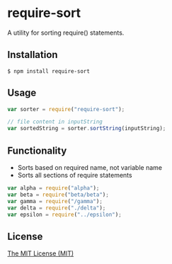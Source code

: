 # require-sort

A utility for sorting require() statements.

## Installation

```
$ npm install require-sort
```
## Usage

```js
var sorter = require("require-sort");

// file content in inputString
var sortedString = sorter.sortString(inputString);
```

## Functionality

- Sorts based on required name, not variable name
- Sorts all sections of require statements

```js
var alpha = require("alpha");
var beta = require("beta/beta");
var gamma = require("/gamma");
var delta = require("./delta");
var epsilon = require("../epsilon");
```

## License

[The MIT License (MIT)](https://github.com/jmullo/require-sort/blob/master/LICENSE)
